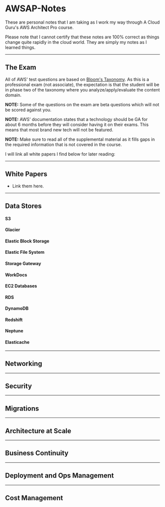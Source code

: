 # AWSAP-Notes

These are personal notes that I am taking as I work my way through A Cloud Guru's AWS Architect Pro course. 

Please note that I cannot certify that these notes are 100% correct as things change quite rapidly in the cloud world. They are simply my notes as I learned things. 

---
## The Exam

All of AWS' test questions are based on [Bloom's Taxonomy](https://en.wikipedia.org/wiki/Bloom%27s_taxonomy). As this is a professional exam (not associate), the expectation is that the student will be in phase two of the taxonomy where you analyze/apply/evaluate the content domain. 

**NOTE:** Some of the questions on the exam are beta questions which will not be scored against you. 

**NOTE:** AWS' documentation states that a technology should be GA for about 6 months before they will consider having it on their exams. This means that most brand new tech will not be featured. 

**NOTE:** Make sure to read all of the supplemental material as it fills gaps in the required information that is not covered in the course. 

I will link all white papers I find below for later reading: 

---

## White Papers

- Link them here. 

--- 

## Data Stores

#### S3

#### Glacier

#### Elastic Block Storage

#### Elastic File System

#### Storage Gateway

#### WorkDocs

#### EC2 Databases

#### RDS

#### DynamoDB

#### Redshift

#### Neptune

#### Elasticache

---

## Networking

--- 

## Security

--- 

## Migrations

--- 

## Architecture at Scale 

---

## Business Continuity

--- 

## Deployment and Ops Management

--- 

## Cost Management